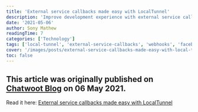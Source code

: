 ```yaml
---
title: 'External service callbacks made easy with LocalTunnel'
description: 'Improve development experience with external service callbacks from Facebook, Twitter, Twilio etc., using LocalTunnel.'
date: '2021-05-06'
author: Sony Mathew
readingTime: 7
categories: ['Technology']
tags: ['local-tunnel', 'external-service-callbacks', 'webhooks', 'facebook', 'twitter', 'app-development']
cover: '/images/posts/external-service-callbacks-made-easy-with-local-tunnel/local-tunnel-ts.png'
toc: false
---
```


This article was originally published on [Chatwoot Blog](https://www.chatwoot.com/) on 06 May 2021.  
--    
Read it here: [External service callbacks made easy with LocalTunnel](https://www.chatwoot.com/blog/manage-external-service-callbacks-with-local-tunnel)
